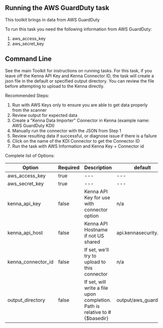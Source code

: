 ## Running the AWS GuardDuty task 

This toolkit brings in data from AWS GuardDuty

To run this task you need the following information from AWS GuardDuty: 

1. aws_access_key 
2. aws_secret_key 

## Command Line

See the main Toolkit for instructions on running tasks. For this task, if you leave off the Kenna API Key and Kenna Connector ID, the task will create a json file in the default or specified output directory. You can review the file before attempting to upload to the Kenna directly.

Recommended Steps: 

1. Run with AWS Keys only to ensure you are able to get data properly from the scanner
2. Review output for expected data
3. Create a "Kenna Data Importer" Connector in Kenna (example name: AWS GuardDuty KDI) 
4. Manually run the connector with the JSON from Step 1 
5. Review resulting data if successful, or diagnose issue if there is a failure
6. Click on the name of the KDI Connector to get the Connector ID
7. Run the task with AWS Information and Kenna Key + Connector id



Complete list of Options:

| Option | Required | Description | default |
| --- | --- | --- | --- |
| aws_access_key | true | --- | --- |
| aws_secret_key | true | --- | --- |
| kenna_api_key | false | Kenna API Key for use with connector option | n/a |
| kenna_api_host | false | Kenna API Hostname if not US shared | api.kennasecurity.com |
| kenna_connector_id | false | If set, we'll try to upload to this connector | n/a |
| output_directory | false | If set, will write a file upon completion. Path is relative to #{$basedir} | output/aws_guardduty |
